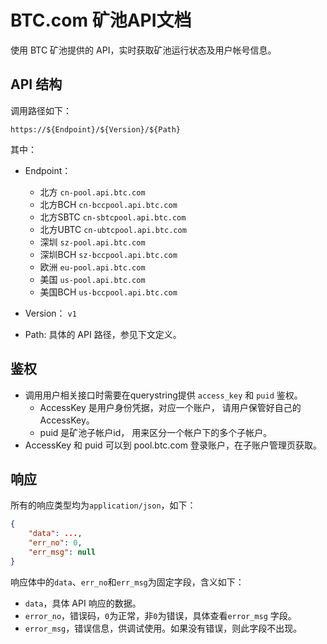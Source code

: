 # BTC.com 矿池API文档

使用 BTC 矿池提供的 API，实时获取矿池运行状态及用户帐号信息。

## API 结构

调用路径如下：

`https://${Endpoint}/${Version}/${Path}`

其中：

* Endpoint：
    * 北方 `cn-pool.api.btc.com`
    * 北方BCH `cn-bccpool.api.btc.com`
    * 北方SBTC `cn-sbtcpool.api.btc.com`
    * 北方UBTC `cn-ubtcpool.api.btc.com`
    * 深圳 `sz-pool.api.btc.com`
    * 深圳BCH `sz-bccpool.api.btc.com`
    * 欧洲 `eu-pool.api.btc.com`
    * 美国 `us-pool.api.btc.com`
    * 美国BCH `us-bccpool.api.btc.com`

* Version： `v1`
* Path: 具体的 API 路径，参见下文定义。

## 鉴权

* 调用用户相关接口时需要在querystring提供 `access_key` 和 `puid` 鉴权。
    * AccessKey 是用户身份凭据，对应一个账户， 请用户保管好自己的AccessKey。
    * puid 是矿池子帐户id， 用来区分一个帐户下的多个子帐户。
* AccessKey 和 puid 可以到 pool.btc.com 登录账户，在子账户管理页获取。

## 响应

所有的响应类型均为`application/json`，如下：

``` json
{
    "data": ...,
    "err_no": 0,
    "err_msg": null 
}
```

响应体中的`data`、`err_no`和`err_msg`为固定字段，含义如下：
* `data`，具体 API 响应的数据。
* `error_no`，错误码，`0`为正常，非`0`为错误，具体查看`error_msg` 字段。
* `error_msg`，错误信息，供调试使用。如果没有错误，则此字段不出现。